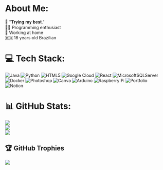 # About Me:
📍 "𝐓𝐫𝐲𝐢𝐧𝐠 𝐦𝐲 𝐛𝐞𝐬𝐭."<br>👨‍💻 Programming enthusiast<br>🏡 Working at home<br>🇧🇷 18 years old Brazilian

# 💻 Tech Stack:
![Java](https://img.shields.io/badge/java-%23ED8B00.svg?style=flat&logo=java&logoColor=white) ![Python](https://img.shields.io/badge/python-3670A0?style=flat&logo=python&logoColor=ffdd54) ![HTML5](https://img.shields.io/badge/html5-%23E34F26.svg?style=flat&logo=html5&logoColor=white) ![Google Cloud](https://img.shields.io/badge/Google%20Cloud-%234285F4.svg?style=flat&logo=google-cloud&logoColor=white) ![React](https://img.shields.io/badge/react-%2320232a.svg?style=flat&logo=react&logoColor=%2361DAFB) ![MicrosoftSQLServer](https://img.shields.io/badge/Microsoft%20SQL%20Sever-CC2927?style=flat&logo=microsoft%20sql%20server&logoColor=white) ![Docker](https://img.shields.io/badge/docker-%230db7ed.svg?style=flat&logo=docker&logoColor=white) ![Photoshop](https://img.shields.io/badge/adobephotoshop-%2331A8FF.svg?style=flat&logo=adobephotoshop&logoColor=white) ![Canva](https://img.shields.io/badge/Canva-%2300C4CC.svg?style=flat&logo=Canva&logoColor=white) ![Arduino](https://img.shields.io/badge/-Arduino-00979D?style=flat&logo=Arduino&logoColor=white) ![Raspberry Pi](https://img.shields.io/badge/-RaspberryPi-C51A4A?style=flat&logo=Raspberry-Pi) ![Portfolio](https://img.shields.io/badge/Portfolio-%23000000.svg?style=flat&logo=firefox&logoColor=#FF7139) ![Notion](https://img.shields.io/badge/Notion-%23000000.svg?style=flat&logo=notion&logoColor=white)

# 📊 GitHub Stats:
![](https://github-readme-stats.vercel.app/api?username=opmarmota&theme=midnight-purple&hide_border=true&include_all_commits=true&count_private=false)<br/>
![](https://github-readme-streak-stats.herokuapp.com/?user=opmarmota&theme=midnight-purple&hide_border=true)<br/>
![](https://github-readme-stats.vercel.app/api/top-langs/?username=opmarmota&theme=midnight-purple&hide_border=true&include_all_commits=true&count_private=false&layout=compact)

## 🏆 GitHub Trophies
![](https://github-profile-trophy.vercel.app/?username=opmarmota&theme=algolia&no-frame=true&no-bg=false&margin-w=4)

<!--
## 🌐 Socials:
[![LinkedIn](https://img.shields.io/badge/LinkedIn-%230077B5.svg?logo=linkedin&logoColor=white)](https://linkedin.com/in/meu-linkedin) 

---
[![](https://visitcount.itsvg.in/api?id=opmarmota&icon=1&color=6)](https://visitcount.itsvg.in)

Proudly created with GPRM ( https://gprm.itsvg.in ) -->
